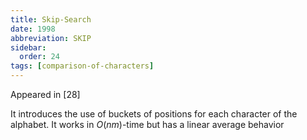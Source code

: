 ```yaml
---
title: Skip-Search
date: 1998
abbreviation: SKIP
sidebar:
  order: 24
tags: [comparison-of-characters]
---
```


Appeared in [28]

It introduces the use of buckets of positions for each character of the alphabet. It works in $O(nm)$-time but has a linear average behavior
